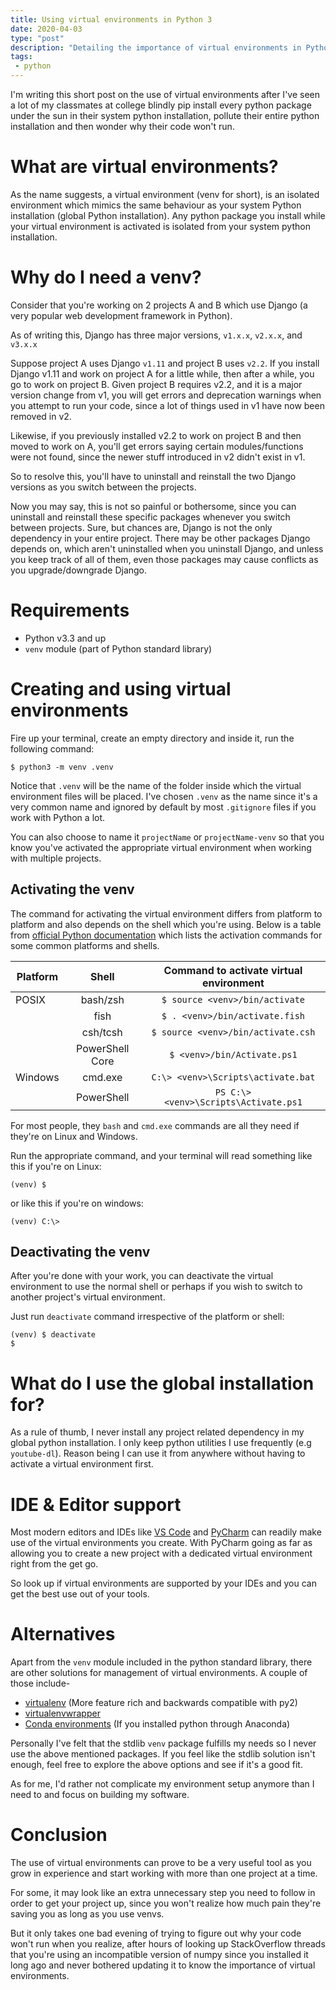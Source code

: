```yaml
---
title: Using virtual environments in Python 3
date: 2020-04-03
type: "post"
description: "Detailing the importance of virtual environments in Python, yet again."
tags:
 - python
---
```


I'm writing this short post on the use of virtual environments after I've seen a lot of my classmates at college blindly pip install every python package under the sun in their system python installation, pollute their entire python installation and then wonder why their code won't run.


# What are virtual environments?
As the name suggests, a virtual environment (venv for short), is an isolated environment which mimics the same behaviour as your system Python installation (global Python installation). Any python package you install while your virtual environment is activated is isolated from your system python installation.


# Why do I need a venv?
Consider that you're working on 2 projects A and B which use Django (a very popular web development framework in Python).

As of writing this, Django has three major versions, `v1.x.x`, `v2.x.x`, and `v3.x.x`

Suppose project A uses Django `v1.11` and project B uses `v2.2`. If you install Django v1.11 and work on project A for a little while, then  after a while, you go to work on project B. Given project B requires v2.2, and it is a major version change from v1, you will get errors and deprecation warnings when you attempt to run your code, since a lot of things used in v1 have now been removed in v2.

Likewise, if you previously installed v2.2 to work on project B and then moved to work on A, you'll get errors saying certain modules/functions were not found, since the newer stuff introduced in v2 didn't exist in v1.

So to resolve this, you'll have to uninstall and reinstall the two Django versions as you switch between the projects.

Now you may say, this is not so painful or bothersome, since you can uninstall and reinstall these specific packages whenever you switch between projects. Sure, but chances are, Django is not the only dependency in your entire project. There may be other packages Django depends on, which aren't uninstalled when you uninstall Django, and unless you keep track of all of them, even those packages may cause conflicts as you upgrade/downgrade Django.


# Requirements
 - Python v3.3 and up
 - `venv` module (part of Python standard library)


# Creating and using virtual environments
Fire up your terminal, create an empty directory and inside it, run the following command:

```
$ python3 -m venv .venv
```

Notice that `.venv` will be the name of the folder inside which the virtual environment files will be placed. I've chosen `.venv` as the name since it's a very common name and ignored by default by most `.gitignore` files if you work with Python a lot.

You can also choose to name it `projectName` or `projectName-venv` so that you know you've activated the appropriate virtual environment when working with multiple projects.

## Activating the venv
The command for activating the virtual environment differs from platform to platform and also depends on the shell which you're using. Below is a table from [official Python documentation](https://docs.python.org/3/library/venv.html) which lists the activation commands for some common platforms and shells.

| Platform | Shell | Command to activate virtual environment |
| ------------- |:-------------:| :-----:|
|POSIX|bash/zsh|`$ source <venv>/bin/activate`|
||fish|`$ . <venv>/bin/activate.fish`|
||csh/tcsh|`$ source <venv>/bin/activate.csh`|
||PowerShell Core|`$ <venv>/bin/Activate.ps1`|
|Windows|cmd.exe|`C:\> <venv>\Scripts\activate.bat`|
||PowerShell|`PS C:\> <venv>\Scripts\Activate.ps1`|

For most people, they `bash` and `cmd.exe` commands are all they need if they're on Linux and Windows. 

Run the appropriate command, and your terminal will read something like this if you're on Linux:
```
(venv) $
```

or like this if you're on windows:
```
(venv) C:\>
```

## Deactivating the venv
After you're done with your work, you can deactivate the virtual environment to use the normal shell or perhaps if you wish to switch to another project's virtual environment.

Just run `deactivate` command irrespective of the platform or shell:
```
(venv) $ deactivate
$
```


# What do I use the global installation for?
As a rule of thumb, I never install any project related dependency in my global python installation. I only keep python utilities I use frequently (e.g `youtube-dl`). Reason being I can use it from anywhere without having to activate a virtual environment first.


# IDE & Editor support
Most modern editors and IDEs like [VS Code](https://code.visualstudio.com/) and [PyCharm](https://www.jetbrains.com/pycharm/) can readily make use of the virtual environments you create. With PyCharm going as far as allowing you to create a new project with a dedicated virtual environment right from the get go.

So look up if virtual environments are supported by your IDEs and you can get the best use out of your tools.


# Alternatives
Apart from the `venv` module included in the python standard library, there are other solutions for management of virtual environments. A couple of those include-

- [virtualenv](https://virtualenv.pypa.io/en/latest/) (More feature rich and backwards compatible with py2)
- [virtualenvwrapper](https://virtualenvwrapper.readthedocs.io/en/latest/)
- [Conda environments](https://docs.conda.io/projects/conda/en/latest/user-guide/tasks/manage-environments.html) (If you installed python through Anaconda)

Personally I've felt that the stdlib `venv` package fulfills my needs so I never use the above mentioned packages. If you feel like the stdlib solution isn't enough, feel free to explore the above options and see if it's a good fit. 

As for me, I'd rather not complicate my environment setup anymore than I need to and focus on building my software.


# Conclusion
The use of virtual environments can prove to be a very useful tool as you grow in experience and start working with more than one project at a time.

For some, it may look like an extra unnecessary step you need to follow in order to get your project up, since you won't realize how much pain they're saving you as long as you use venvs. 

But it only takes one bad evening of trying to figure out why your code won't run when you realize, after hours of looking up StackOverflow threads that you're using an incompatible version of numpy since you installed it long ago and never bothered updating it to know the importance of virtual environments.
